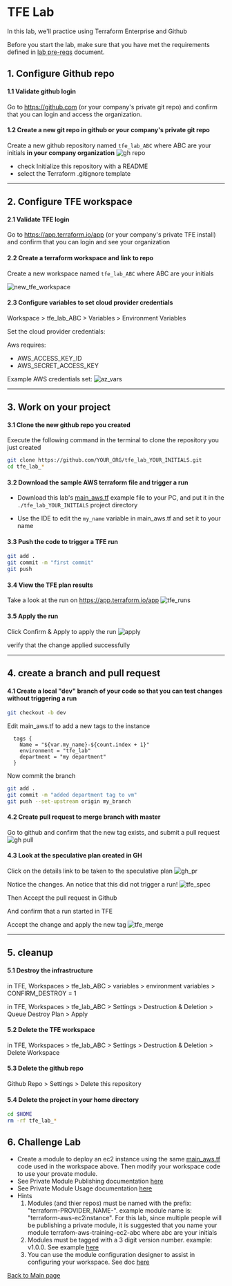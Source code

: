 # TFE Lab

In this lab, we'll practice using Terraform Enterprise and Github

Before you start the lab, make sure that you have met the requirements defined
in [lab pre-reqs](../docs/prereqs.md) document.

## 1. Configure Github repo

#### 1.1 Validate github login

Go to https://github.com (or your company's private git repo) and confirm that you can login and access the
organization. 

#### 1.2 Create a new git repo in github or your company's private git repo

Create a new github repository named `tfe_lab_ABC` where ABC are your initials **in your company organization**
![gh repo](images/gh_repo1.png)

 * check Initialize this repository with a README
 * select the Terraform .gitignore template

---

## 2. Configure TFE workspace

#### 2.1  Validate TFE login

Go to https://app.terraform.io/app (or your company's private TFE install) and confirm that you can login and
see your organization

#### 2.2 Create a terraform workspace and link to repo

Create a new workspace named `tfe_lab_ABC` where ABC are your initials

![new_tfe_workspace](images/tfe_new_workspace.png)

#### 2.3 Configure variables to set cloud provider credentials

Workspace > tfe_lab_ABC > Variables > Environment Variables

Set the cloud provider credentials:

Aws requires:
* AWS_ACCESS_KEY_ID
* AWS_SECRET_ACCESS_KEY

Example AWS credentials set:
![az_vars](../docs/images/tfe_aws_keys.png)

---

## 3. Work on your project

#### 3.1 Clone the new github repo you created
Execute the following command in the terminal to clone the repository you just created
```bash
git clone https://github.com/YOUR_ORG/tfe_lab_YOUR_INITIALS.git
cd tfe_lab_*
```

#### 3.2 Download the sample AWS terraform file and trigger a run

* Download this lab's [main_aws.tf](https://raw.githubusercontent.com/cloudshiftstrategies/css_terraform_training/master/labs/lab2_terraform/main_aws.tf)
example file to your PC, and put it in the `./tfe_lab_YOUR_INITIALS` project directory

* Use the IDE to edit the `my_name` variable in main_aws.tf and set it to your name

#### 3.3 Push the code to trigger a TFE run

```bash
git add .
git commit -m "first commit"
git push
```

#### 3.4 View the TFE plan results

Take a look at the run on https://app.terraform.io/app
![tfe_runs](images/tfe_run.png)

#### 3.5 Apply the run

Click Confirm & Apply to apply the run
![apply](images/tfe_confirm1.png)

verify that the change applied successfully

---

## 4. create a branch and pull request

#### 4.1 Create a local "dev" branch of your code so that you can test changes without triggering a run

```bash
git checkout -b dev
```

Edit main_aws.tf to add a new tags to the instance
```tfe
  tags {
    Name = "${var.my_name}-${count.index + 1}"
    environment = "tfe_lab"
    department = "my department"
  }
```

Now commit the branch

```bash
git add .
git commit -m "added department tag to vm"
git push --set-upstream origin my_branch
```

#### 4.2 Create pull request to merge branch with master
Go to github and confirm that the new tag exists, and submit a pull request
![gh pull](images/gh_pull.png)

#### 4.3 Look at the speculative plan created in GH

Click on the details link to be taken to the speculative plan
![gh_pr](images/gh_pr.png)

Notice the changes. An notice that this did not trigger a run!
![tfe_spec](images/tfe_spec_plan.png)

Then Accept the pull request in Github

And confirm that a run started in TFE

Accept the change and apply the new tag
![tfe_merge](images/tfe_merge.png)

---

## 5. cleanup

#### 5.1 Destroy the infrastructure

in TFE, Workspaces > tfe_lab_ABC > variables > environment variables >  CONFIRM_DESTROY = 1

in TFE, Workspaces > tfe_lab_ABC > Settings > Destruction & Deletion > Queue Destroy Plan > Apply

#### 5.2 Delete the TFE workspace

in TFE, Workspaces > tfe_lab_ABC > Settings > Destruction & Deletion > Delete Workspace

#### 5.3 Delete the github repo

Github Repo > Settings > Delete this repository

#### 5.4 Delete the project in your home directory

```bash
cd $HOME
rm -rf tfe_lab_*
```

## 6. Challenge Lab
* Create a module to deploy an ec2 instance using the same [main_aws.tf](https://raw.githubusercontent.com/cloudshiftstrategies/css_terraform_training/master/labs/lab2_terraform/main_aws.tf) code used in the workspace above. Then modify your workspace code to use your provate module.
* See Private Module Publishing documentation [here](https://www.terraform.io/docs/cloud/registry/publish.html)
* See Private Module Usage documentation [here](https://www.terraform.io/docs/cloud/registry/using.html)
* Hints
  1. Modules (and thier repos) must be named with the prefix: "terraform-PROVIDER_NAME-". example module name is: "terraform-aws-ec2instance". For this lab, since multiple people will be publishing a private module, it is suggested that you name your module terrafom-aws-training-ec2-abc where abc are your initials
  2. Modules must be tagged with a 3 digit version number. example: v1.0.0. See example [here](https://github.com/cloudshiftstrategies/css_terraform_training/blob/master/docs/github.md#tag-your-code-to-create-a-release)
  3. You can use the module configuration designer to assist in configuring your workspace. See doc [here](https://www.terraform.io/docs/cloud/registry/design.html)

[Back to Main page](../README.md)

